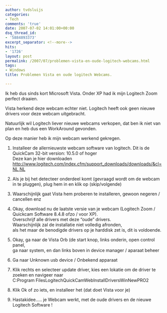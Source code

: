 ```yaml
---
author: tvdsluijs
categories:
- Tech
comments: 'true'
date: 2007-07-02 14:01:00+00:00
dsq_thread_id:
- '5884893373'
excerpt_separator: <!--more-->
hits:
- '1726'
layout: post
permalink: /2007/07/problemen-vista-en-oude-logitech-webcams.html
tags:
- Windows
title: Problemen Vista en oude logitech Webcams.

---
```

Ik heb dus sinds kort Microsoft Vista. Onder XP had ik mijn Logitech Zoom perfect draaien.

Vista herkend deze webcam echter niet. Logitech heeft ook geen nieuwe drivers voor deze webcam uitgebracht.

Natuurlijk wil Logitech liever nieuwe webcams verkopen, dat ben ik niet van plan en heb dus een WorkAround gevonden.

Op deze manier heb ik mijn webcam werkend gekregen.

1. Installeer de allernieuwste webcam software van logitech. Dit is de QuickCam 32-bit version: 10.5.0 of hoger    
Deze kan je hier downloaden <http://www.logitech.com/index.cfm/support_downloads/downloads/&cl=NL,NL>

2. Als je bij het detecteer onderdeel komt (gevraagd wordt om de webcam in te pluggen), plug hem in en klik op (skip/volgende)

3. Waarschijnlijk gaat Vista hem proberen te installeren, gewoon negeren / cancellen enz

4. Okay, download nu de laatste versie van je webcam (Logitech Zoom / Quickcam Software 8.4.8 ofzo / voor XP).     
Overschrijf alle drivers met deze “oude” drivers.     
Waarschijnlijk zal de installatie niet volledig afronden,     
als het maar de benodigde drivers op je harddisk zet is, dit is voldoende.

5. Okay, ga naar de Vista Orb (de start knop, links onderin, open control panel,     
ga naar system, en dan links boven in device manager / aparaat beheer

6. Ga naar Unknown usb device / Onbekend apparaat

7. Klik rechts en selecteer update driver, kies een lokatie om de driver te zoeken en navigeer naar    
C:Program FilesLogitechQuickCamWebInstallDriversWinNewPRO2

8. Klik Ok of zo iets, en installeer het (dat doet Vista voor je)

9. Hastakidee….. je Webcam werkt, met de oude drivers en de nieuwe Logitech Software !